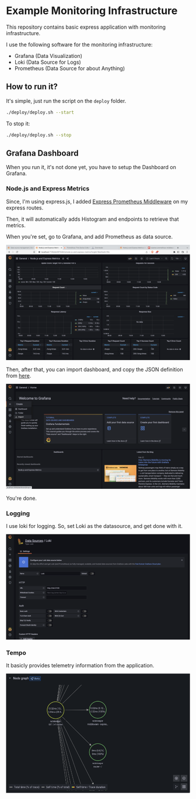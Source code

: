 # Example Monitoring Infrastructure

This repository contains basic express application with monitoring infrastructure.

I use the following software for the monitoring infrastructure:
- Grafana (Data Visualization)
- Loki (Data Source for Logs)
- Prometheus (Data Source for about Anything)

## How to run it?

It's simple, just run the script on the `deploy` folder.

```sh
./deploy/deploy.sh --start
```

To stop it:

```sh
./deploy/deploy.sh --stop
```

## Grafana Dashboard

When you run it, it's not done yet, you have to setup the Dashboard on Grafana.

### Node.js and Express Metrics

Since, I'm using express.js, I added [Express Prometheus Middleware](https://www.npmjs.com/package/express-prometheus-middleware)
on my express routes.

Then, it will automatically adds Histogram and endpoints to retrieve that metrics.

When you're set, go to Grafana, and add Prometheus as data source.

![Prometheus as datasource](./screenshots/Prometheus-as-datasource.png)

Then, after that, you can import dashboard, and copy the JSON definition from [here](https://grafana.com/api/dashboards/14565/revisions/1/download).

![Import Dashboard](./screenshots/Import-Dashboard.png)

You're done.

### Logging

I use loki for logging. So, set Loki as the datasource, and get done with it.

![Loki as datasource](./screenshots/Loki-as-datasource.png)

### Tempo

It basicly provides telemetry information from the application.

![Tempo as datasource](./screenshots/Tempo-as-datasource.png)
